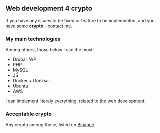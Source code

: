 ## Web development 4 crypto

If you have any issues to be fixed or feature to be implemented, and you have some **crypto** - [contact me](mailto:drupal2crypto@ukr.net).

### My main technologies

Among others, those below I use the most:

- Drupal, WP
- PHP
- MySQL
- JS
- Docker + Docksal
- Ubuntu
- AWS

I can implement literaly everything, related to the web development.

### Acceptable crypto

Any crypto among those, listed on [Binance](https://www.binance.com/en/register?ref=167275663).
